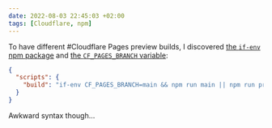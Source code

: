```yaml
---
date: 2022-08-03 22:45:03 +02:00
tags: [Cloudflare, npm]
---
```


To have different #Cloudflare Pages preview builds, I discovered [the `if-env` npm package](https://www.npmjs.com/package/if-env) and [the `CF_PAGES_BRANCH` variable](https://developers.cloudflare.com/pages/platform/build-configuration/#environment-variables):

```json
{
  "scripts": {
    "build": "if-env CF_PAGES_BRANCH=main && npm run main || npm run preview"
  }
}
```

Awkward syntax though…
